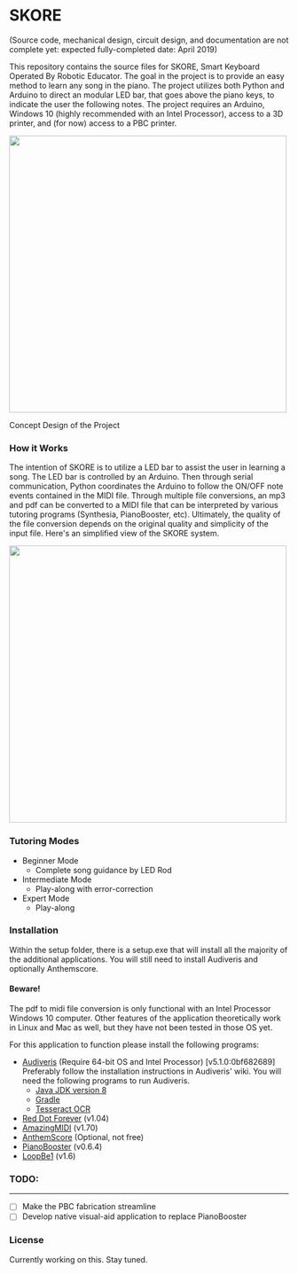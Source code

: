 # SKORE

(Source code, mechanical design, circuit design, and documentation are not complete yet: expected fully-completed date: April 2019)

This repository contains the source files for SKORE, Smart Keyboard Operated By Robotic Educator. The goal in the project is to provide an easy method to learn any song in the piano. The project utilizes both Python and Arduino to direct an modular LED bar, that goes above the piano keys, to indicate the user the following notes. The project requires an Arduino, Windows 10 (highly recommended with an Intel Processor), access to a 3D printer, and (for now) access to a PBC printer.

<img src="https://user-images.githubusercontent.com/40870026/51092443-f49ef900-175c-11e9-855c-2f1d3c66700f.PNG" width="500" />

Concept Design of the Project

### How it Works

The intention of SKORE is to utilize a LED bar to assist the user in learning a song. The LED bar is controlled by an Arduino. Then through serial communication, Python coordinates the Arduino to follow the ON/OFF note events contained in the MIDI file. Through multiple file conversions, an mp3 and pdf can be converted to a MIDI file that can be interpreted by various tutoring programs (Synthesia, PianoBooster, etc). Ultimately, the quality of the file conversion depends on the original quality and simplicity of the input file. Here's an simplified view of the SKORE system.

<img src="https://user-images.githubusercontent.com/40870026/51095438-5c177180-177a-11e9-9340-fca3899df69e.png" width=500 >

### Tutoring Modes

 - Beginner Mode
    - Complete song guidance by LED Rod
 - Intermediate Mode
    - Play-along with error-correction
 - Expert Mode
    - Play-along

### Installation
Within the setup folder, there is a setup.exe that will install all the majority of the additional applications. You will still need to install Audiveris and optionally Anthemscore.

#### Beware!
The pdf to midi file conversion is only functional with an Intel Processor Windows 10 computer. Other features of the application theoretically work in Linux and Mac as well, but they have not been tested in those OS yet.

For this application to function please install the following programs:
 - [Audiveris] (Require 64-bit OS and Intel Processor) [v5.1.0:0bf682689]
Preferably follow the installation instructions in Audiveris' wiki. You will need the following programs to run Audiveris.
     - [Java JDK version 8]
     - [Gradle]
     - [Tesseract OCR]
 - [Red Dot Forever] (v1.04)
 - [AmazingMIDI] (v1.70)
 - [AnthemScore] (Optional, not free)
 - [PianoBooster] (v0.6.4)
 - [LoopBe1] (v1.6)

### TODO:
---

 - [ ] Make the PBC fabrication streamline
 - [ ] Develop native visual-aid application to replace PianoBooster

### License

Currently working on this. Stay tuned.


[Audiveris]: <https://github.com/audiveris>
[Java JDK version 8]: <http://www.oracle.com/technetwork/java/javase/downloads/index.html>
[Gradle]: <https://gradle.org/>
[Tesseract OCR]: <https://github.com/tesseract-ocr/tesseract>
[Red Dot Forever]: <https://sourceforge.net/projects/reddot/files/latest/download>
[AmazingMIDI]: <http://www.pluto.dti.ne.jp/~araki/amazingmidi/>
[AnthemScore]: <https://www.lunaverus.com/>
[PianoBooster]: <http://pianobooster.sourceforge.net/screenshots.html>
[LoopBe1]: <https://www.nerds.de/en/download.html>
